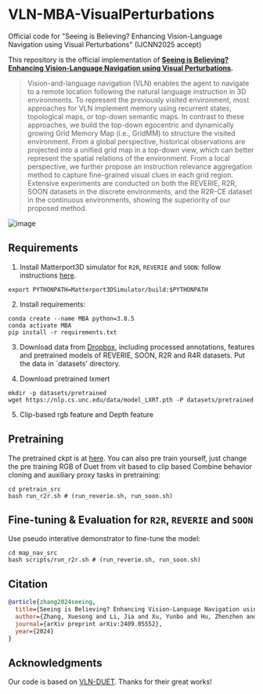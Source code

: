 # VLN-MBA-VisualPerturbations
Official code for "Seeing is Believing? Enhancing Vision-Language Navigation using Visual Perturbations" (IJCNN2025 accept)


This repository is the official implementation of **[Seeing is Believing? Enhancing Vision-Language Navigation using Visual Perturbations](https://arxiv.org/abs/2409.05552).**

>Vision-and-language navigation (VLN) enables the agent to navigate to a remote location following the natural language instruction in 3D environments. To represent the previously visited environment, most approaches for VLN implement memory using recurrent states, topological maps, or top-down semantic maps. In contrast to these approaches, we build the top-down egocentric and dynamically growing Grid Memory Map (i.e., GridMM) to structure the visited environment. From a global perspective, historical observations are projected into a unified grid map in a top-down view, which can better represent the spatial relations of the environment. From a local perspective, we further propose an instruction relevance aggregation method to capture fine-grained visual clues in each grid region. Extensive experiments are conducted on both the REVERIE, R2R, SOON datasets in the discrete environments, and the R2R-CE dataset in the continuous environments, showing the superiority of our proposed method.

![image](https://github.com/user-attachments/assets/c4d1ab8f-bfaf-4c3f-8198-0f134254e32a)


## Requirements

1. Install Matterport3D simulator for `R2R`, `REVERIE` and `SOON`: follow instructions [here](https://github.com/peteanderson80/Matterport3DSimulator).
```
export PYTHONPATH=Matterport3DSimulator/build:$PYTHONPATH
```

2. Install requirements:
```setup
conda create --name MBA python=3.8.5
conda activate MBA
pip install -r requirements.txt
```

3. Download data from [Dropbox](https://www.dropbox.com/sh/u3lhng7t2gq36td/AABAIdFnJxhhCg2ItpAhMtUBa?dl=0), including processed annotations, features and pretrained models of REVERIE, SOON, R2R and R4R datasets. Put the data in `datasets' directory.

4. Download pretrained lxmert
```
mkdir -p datasets/pretrained 
wget https://nlp.cs.unc.edu/data/model_LXRT.pth -P datasets/pretrained
```
5. Clip-based rgb feature and Depth feature


## Pretraining

The pretrained ckpt is at [here](). You can also pre train yourself, just change the pre training RGB of Duet from vit based to clip based
Combine behavior cloning and auxiliary proxy tasks in pretraining:
```pretrain
cd pretrain_src
bash run_r2r.sh # (run_reverie.sh, run_soon.sh)
```

## Fine-tuning & Evaluation for `R2R`, `REVERIE` and `SOON`

Use pseudo interative demonstrator to fine-tune the model:
```finetune
cd map_nav_src
bash scripts/run_r2r.sh # (run_reverie.sh, run_soon.sh)
```


## Citation

```bibtex
@article{zhang2024seeing,
  title={Seeing is Believing? Enhancing Vision-Language Navigation using Visual Perturbations},
  author={Zhang, Xuesong and Li, Jia and Xu, Yunbo and Hu, Zhenzhen and Hong, Richang},
  journal={arXiv preprint arXiv:2409.05552},
  year={2024}
}
  ```

## Acknowledgments
Our code is based on [VLN-DUET](https://github.com/cshizhe/VLN-DUET). Thanks for their great works!

